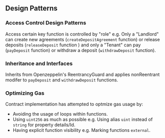 ## Design Patterns

### Access Control Design Patterns
Access certain key function is controlled by "role" e.g. Only a "Landlord" can create new agreements (`createDepositAgreement` function) or release deposits (`releaseDeposit` function ) and only a "Tenant" can pay (`payDeposit` function) or withdraw a deposit (`withdrawDeposit` function).
  

### Inheritance and Interfaces
Inherits from Openzeppelin's ReentrancyGuard and applies nonReentrant modifer to `payDeposit` and `withdrawDeposit` functions.

### Optimizing Gas
Contract implementation has attempted to optmize gas usage by:
* Avoiding the usage of loops within functions.
* Using `uint256` as much as possible e.g. Using alias `uint` instead of `string` for property details/Id.
* Having explicit function visibility e.g. Marking functions `external`.